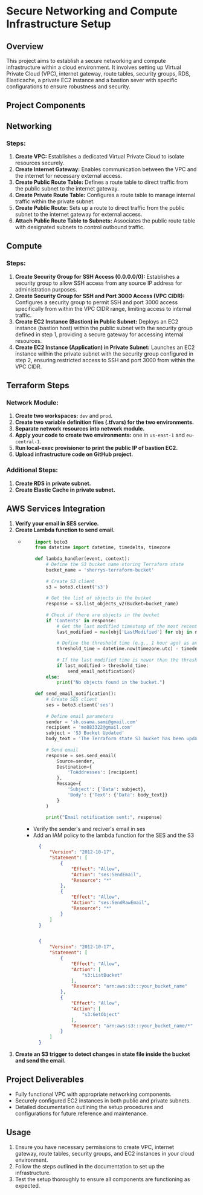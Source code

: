 # Secure Networking and Compute Infrastructure Setup

## Overview
This project aims to establish a secure networking and compute infrastructure within a cloud environment. It involves setting up Virtual Private Cloud (VPC), internet gateway, route tables, security groups, RDS, Elasticache, a private EC2 instance and a bastion sever with specific configurations to ensure robustness and security.

## Project Components
## Networking

### Steps:

1. **Create VPC:** Establishes a dedicated Virtual Private Cloud to isolate resources securely.
2. **Create Internet Gateway:** Enables communication between the VPC and the internet for necessary external access.
3. **Create Public Route Table:** Defines a route table to direct traffic from the public subnet to the internet gateway.
4. **Create Private Route Table:** Configures a route table to manage internal traffic within the private subnet.
5. **Create Public Route:** Sets up a route to direct traffic from the public subnet to the internet gateway for external access.
6. **Attach Public Route Table to Subnets:** Associates the public route table with designated subnets to control outbound traffic.

## Compute

### Steps:

1. **Create Security Group for SSH Access (0.0.0.0/0):** Establishes a security group to allow SSH access from any source IP address for administration purposes.
2. **Create Security Group for SSH and Port 3000 Access (VPC CIDR):** Configures a security group to permit SSH and port 3000 access specifically from within the VPC CIDR range, limiting access to internal traffic.
3. **Create EC2 Instance (Bastion) in Public Subnet:** Deploys an EC2 instance (bastion host) within the public subnet with the security group defined in step 1, providing a secure gateway for accessing internal resources.
4. **Create EC2 Instance (Application) in Private Subnet:** Launches an EC2 instance within the private subnet with the security group configured in step 2, ensuring restricted access to SSH and port 3000 from within the VPC CIDR.

## Terraform Steps

### Network Module:

1. **Create two workspaces:** `dev` and `prod`.
2. **Create two variable definition files (.tfvars) for the two environments.**
3. **Separate network resources into network module.**
4. **Apply your code to create two environments:** one in `us-east-1` and `eu-central-1`.
5. **Run local-exec provisioner to print the public IP of bastion EC2.**
6. **Upload infrastructure code on GitHub project.**

### Additional Steps:

1. **Create RDS in private subnet.**
2. **Create Elastic Cache in private subnet.**

## AWS Services Integration

1. **Verify your email in SES service.**
3. **Create Lambda function to send email.**
   - ```python
         import boto3
         from datetime import datetime, timedelta, timezone
         
         def lambda_handler(event, context):
             # Define the S3 bucket name storing Terraform state
             bucket_name = 'sherrys-terraform-bucket'
         
             # Create S3 client
             s3 = boto3.client('s3')
         
             # Get the list of objects in the bucket
             response = s3.list_objects_v2(Bucket=bucket_name)
         
             # Check if there are objects in the bucket
             if 'Contents' in response:
                 # Get the last modified timestamp of the most recent object
                 last_modified = max(obj['LastModified'] for obj in response['Contents'])
         
                 # Define the threshold time (e.g., 1 hour ago) as an offset-aware datetime object
                 threshold_time = datetime.now(timezone.utc) - timedelta(hours=1)
         
                 # If the last modified time is newer than the threshold time, send email
                 if last_modified > threshold_time:
                     send_email_notification()
             else:
                 print("No objects found in the bucket.")
         
         def send_email_notification():
             # Create SES client
             ses = boto3.client('ses')
         
             # Define email parameters
             sender = 'sh.osama.sami@gmail.com'
             recipient = 'mo883322@gmail.com'
             subject = 'S3 Bucket Updated'
             body_text = 'The Terraform state S3 bucket has been updated.'
         
             # Send email
             response = ses.send_email(
                 Source=sender,
                 Destination={
                     'ToAddresses': [recipient]
                 },
                 Message={
                     'Subject': {'Data': subject},
                     'Body': {'Text': {'Data': body_text}}
                 }
             )
         
             print("Email notification sent:", response)

     ```
     - Verify the sender's and reciver's email in ses
     - Add an IAM policy to the lambda function for the SES and the S3
       ```json
         {
             "Version": "2012-10-17",
             "Statement": [
                 {
                     "Effect": "Allow",
                     "Action": "ses:SendEmail",
                     "Resource": "*"
                 },
                 {
                     "Effect": "Allow",
                     "Action": "ses:SendRawEmail",
                     "Resource": "*"
                 }
             ]
         }

       ```
       ```json

         {
             "Version": "2012-10-17",
             "Statement": [
                 {
                     "Effect": "Allow",
                     "Action": [
                         "s3:ListBucket"
                     ],
                     "Resource": "arn:aws:s3:::your_bucket_name"
                 },
                 {
                     "Effect": "Allow",
                     "Action": [
                         "s3:GetObject"
                     ],
                     "Resource": "arn:aws:s3:::your_bucket_name/*"
                 }
             ]
         }

       ```
5. **Create an S3 trigger to detect changes in state file inside the bucket and send the email.**

   
## Project Deliverables
- Fully functional VPC with appropriate networking components.
- Securely configured EC2 instances in both public and private subnets.
- Detailed documentation outlining the setup procedures and configurations for future reference and maintenance.

## Usage
1. Ensure you have necessary permissions to create VPC, internet gateway, route tables, security groups, and EC2 instances in your cloud environment.
2. Follow the steps outlined in the documentation to set up the infrastructure.
3. Test the setup thoroughly to ensure all components are functioning as expected.

